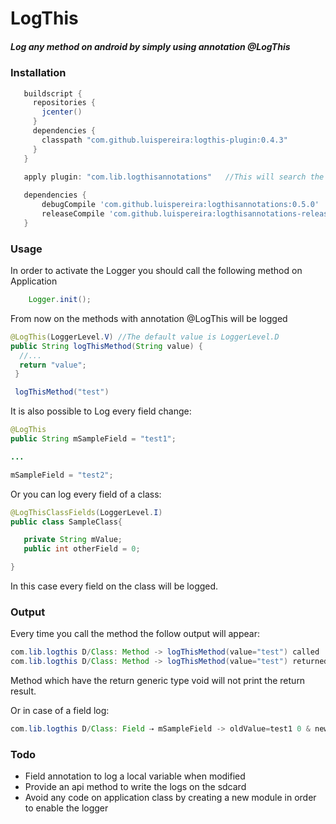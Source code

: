 # LogThis

##### Log any method on android by simply using annotation @LogThis #####

### Installation ###
```groovy
   buildscript {
     repositories {
       jcenter()
     }
     dependencies {
       classpath "com.github.luispereira:logthis-plugin:0.4.3"
     }
   }
   
   apply plugin: "com.lib.logthisannotations"   //This will search the annotation and will process them

   dependencies {
       debugCompile 'com.github.luispereira:logthisannotations:0.5.0'
       releaseCompile 'com.github.luispereira:logthisannotations-release:0.5.0'
   }
```

### Usage ###
In order to activate the Logger you should call the following method on Application
```java
    Logger.init();
```

From now on the methods with annotation @LogThis will be logged


```java
@LogThis(LoggerLevel.V) //The default value is LoggerLevel.D
public String logThisMethod(String value) {
  //...
  return "value";
 }

 logThisMethod("test")
```

It is also possible to Log every field change:

```java
@LogThis
public String mSampleField = "test1";

...

mSampleField = "test2";
```

Or you can log every field of a class:
```java
@LogThisClassFields(LoggerLevel.I)
public class SampleClass{

   private String mValue;
   public int otherField = 0;

}
```
In this case every field on the class will be logged.

### Output ###
Every time you call the method the follow output will appear:
```java
com.lib.logthis D/Class: Method -> logThisMethod(value="test") called
com.lib.logthis D/Class: Method -> logThisMethod(value="test") returned value -> [value]
```
Method which have the return generic type void will not print the return result.

Or in case of a field log:
```java
com.lib.logthis D/Class: Field ⇢ mSampleField -> oldValue=test1 0 & newValue=test2
```

### Todo ###
- Field annotation to log a local variable when modified
- Provide an api method to write the logs on the sdcard
- Avoid any code on application class by creating a new module in order to enable the logger
